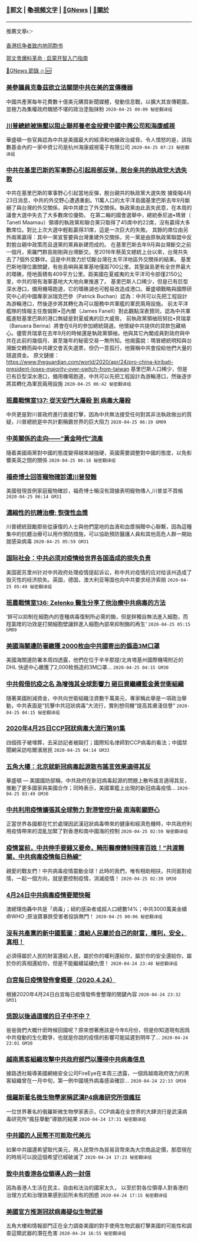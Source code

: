 ###  [:eagle:郭文](https://github.com/ourhimalayas/txt) | [:books:視頻文字](https://github.com/ourhimalayas/txt/blob/master/content/README.md) | [:newspaper:GNews](https://github.com/ourhimalayas/txt/blob/master/content/gnews/README.md) | [:pray:關於](https://github.com/ourhimalayas/home/tree/master/about)
---

推薦文章:point_right:

[香港抗争者致内地同胞书](https://github.com/ourhimalayas/news/blob/master/2019/08/a_letter_from_the_hong_kong_people.md)

[郭文贵爆料革命 · 启蒙开智入门指南](https://github.com/ourhimalayas/txt/issues/1)

[:newspaper:GNews 節錄 :fire: :new:](https://github.com/ourhimalayas/txt/blob/master/content/gnews/README.md) 



### [美參議員克魯茲欲立法關閉中共在美的宣傳機器](/content/gnews/1/README.md)

中國共產黨每年花費數十億美元購買新聞媒體，發動信息戰，以擴大其宣傳範圍，並極力為集權政府醜陋不堪的政治塗脂抹粉  `2020-04-25 09:09 秘密翻译组`

### [川普總統被施壓以阻止聯邦養老金投資中國中興公司和海康威視](/content/gnews/2/README.md)

華盛頓一些官員認為中共是美國最大的經濟和地緣政治威脅。令人憤怒的是，該指數基金內的一家中資公司是杭州海康威視電子有限公司  `2020-04-25 07:23 秘密翻译组`

### [中共在基里巴斯的军事野心引起局部反弹，脱台亲共的执政党大选失败](/content/gnews/3/README.md)

中共在基里巴斯的軍事野心引起當地反彈，脫台親共的執政黨大選失敗
據衛報4月23日消息，中共的外交野心遭遇重創。11萬人口的太平洋島國基里巴斯去年9月斷絕了與台灣的外交關係，與中共建立了外交關係。執政黨由此丟失民意，在本周的議會大選中失去了大多數席位優勢。
在第二輪的國會選舉中，總統泰尼迪•瑪冒（ Taneti Maamau）領導的執政黨和聯合黨只取得了45席中的22席，沒有贏得大多數席位。對比上次大選中輕鬆贏得31席，這是一次巨大的失敗。
其餘的席位由另外兩黨贏得：其中一黨宣誓要與台灣重建外交關係，另一黨是由原執政黨聯盟中反對脫台親中政策而且退黨的黨員新建而成的。
在基里巴斯去年9月與台灣斷交之前一個月，索羅門群島剛剛與台灣斷交。至2016年蔡英文總統上台以來，台灣共失去了7個外交夥伴。這是中共致力於切斷台灣在太平洋地區外交關係的結果。
基里巴斯地理位置關鍵，有些島嶼與美軍基地僅距700公里。其聖誕島更有全世界最大的環礁，陸地面積有409平方公里。距美國在夏威夷的太平洋司令部僅2150公里，中共的現有海軍基地大大地向東推進了。
基里巴斯人口稀少，但是已有巨型深水港口，備用機場跑道，它的環礁湖也可輕易改造成港口。華盛頓戰略與國際研究中心的中國專家派瑞克巴參（Patrick Buchan）認為：中共可以先把工程設計為游輪港口，然後逐步將其轉化為可以服務中共軍艦的軍民兩用設施。
前太平洋艦隊的情報主任詹姆斯•范內爾（James Fanell）對此觀點深表贊同，認為中共軍艦進駐基里巴斯的港口無疑是對夏威夷的巨大威脅。
前執政黨領䄂班努拉•貝瑞拿（Banuera Berina）將會在6月的參加總統競選。他懷疑中共提供的貸款包藏禍心。儘管貝瑞拿在去年9月的時候還是執政黨領䄂，他與其它內閣成員對政府與中共在此前的幾個月、甚至幾年的秘密交易一無所知。他揭露說：瑪冒總統明知與台灣斷交轉而與中共建交會丟失選票，但仍一意孤行，他聲稱中共會投給他們大量的競選資金。
原文鏈接：
https://www.theguardian.com/world/2020/apr/24/pro-china-kiribati-president-loses-majority-over-switch-from-taiwan
基里巴斯人口稀少，但是已有巨型深水港口，備用機場跑道，中共可以先把工程設計為游輪港口，然後逐步將其轉化為軍民兩用設施  `2020-04-25 06:42 秘密翻译组`

### [班農戰情室137: 從天安門大屠殺 到 病毒大屠殺](/content/gnews/4/README.md)

中共更是對川普政府進行直接打擊，因為中共無法接受任何對其非法執政做出的質疑，川普總統是中共計劃稱霸世界的巨大阻力  `2020-04-25 06:19 GM09`

### [中英關係的走向——“黃金時代”流產](/content/gnews/5/README.md)

隨着美國兩黨對中國的態度變得越來越強硬，英國需要調整對中國的態度，以免影響美英之間的關係  `2020-04-25 06:18 秘密翻译组`

### [福奇博士回答寵物確診遭川普發難](/content/gnews/6/README.md)

美國發現首例家庭寵物確診，福奇博士稱沒有證據表明寵物傳人,川普並不買帳  `2020-04-25 06:14 GM31`

### [濃縮性的抗體治療: 恢復性血漿](/content/gnews/7/README.md)

川普總統鼓勵那些從康復的人士與他們當地的血液和血漿捐贈中心聯繫，因為這種集中的抗體治療可以用作預防措施，可以協助預防醫護人員和其他高危人群一開始就感染病毒  `2020-04-25 05:59 GM31`

### [国际社会：中共必须对疫情给世界各国造成的损失负责](/content/gnews/8/README.md)

美国密苏里州针对中共政府处理疫情提起诉讼，称中共对疫情的应对给该州造成了毁灭性的经济损失。英国，德国，澳大利亚等国也向中共要求经济索赔  `2020-04-25 05:49 秘密翻译组`

### [班農戰情室136: Zelenko 醫生分享了他治療中共病毒的方法](/content/gnews/9/README.md)

’鋅可以抑制在細胞內的壹種病毒復制所必需的酶，但是鋅獨自無法進入細胞，而羥氯喹的功效是打開細胞壁讓鋅進入細胞內部來抑制酶的再生‘  `2020-04-25 05:15 GM09`

### [美國海關邊防署繳獲 2000枚由中共國寄出的僞造3M口罩](/content/gnews/10/README.md)

美國海關邊防署本周四透露，他們在位于辛辛那提/北肯塔基州國際機場附近的DHL 快遞中心繳獲了2,000枚僞造的3M口罩...  `2020-04-25 04:15 GM30`

### [中共假借抗疫之名 為增強其全球影響力 砸巨資繼續藍金黃世衛組織](/content/gnews/11/README.md)

隨著美國削減資金，中共向世衛組織注資數千萬美元，專家稱此舉是一項政治舉動，中共表面是“抗擊中共冠狀病毒”大流行，實則想伺機“提高其膚淺信譽“  `2020-04-25 04:15 秘密翻译组`

### [2020年4月25日CCP冠狀病毒大流行第91集](/content/gnews/12/README.md)

四個孩子被埋葬，去采訪記者被毆打；國際知名律師對CCP病毒的看法；中國禁聞網采訪哈爾濱居民  `2020-04-25 04:14 GM33`

### [五角大樓：北京就新冠病毒起源散布謠言效果適得其反](/content/gnews/13/README.md)

華盛頓 — 美國國防部稱，中共政府在新冠病毒起源的問題上散布謠言適得其反，推動了更多國家與美國合作；同時表示，美國軍艦上出現的新冠病毒疫情...  `2020-04-25 03:49 GM30`

### [中共利用疫情擴張其全球勢力 對港管控升級 南海彰顯野心](/content/gnews/14/README.md)

正當世界各國都在忙於處理因武漢冠狀病毒帶來的健康和經濟危機時，中共政府利用疫情帶來的混亂加緊了對香港和南中國海的控制  `2020-04-25 02:59 秘密翻译组`

### [疫情當前，中共伸手要錢又要命，畸形醫療體制殘害百姓！“共渡難關，中共病毒疫情每日熱線”](/content/gnews/15/README.md)

親愛的戰友們！中共病毒疫情震動全球！此時的我們，唯有相助相扶，共同面對疫情，一起一個方向，就是要控制疫情，消滅疫情！  `2020-04-25 02:39 GM30`

### [4月24日中共病毒疫情要聞快報](/content/gnews/16/README.md)

澳總理炮轟中共是「病毒」；紐約感染者或超人口總數14%；中共3000萬美金續命WHO ;原油寶暴跌受害者投訴無門！  `2020-04-25 00:06 秘密翻译组`

### [沒有共產黨的新中國藍圖：還給人民屬於自己的財富，權利，安全，真相！](/content/gnews/17/README.md)

必須得屬於人民的財富還給人民，屬於你的權利還給你，屬於你的安全還給你，屬於你的真相還給你，但是不能繼續延續仇恨！  `2020-04-24 23:48 秘密翻译组`

### [白宮每日疫情發佈會概要（2020.4.24）](/content/gnews/18/README.md)

根據2020年4月24日白宮每日疫情發佈會整理的關鍵內容  `2020-04-24 23:32 GM31`

### [恁說以後過這樣的日子中不中？](/content/gnews/19/README.md)

爸爸我們大概什麽時候回國呢？原來想著應該是今年6月份，但是你知道現有因爲中共發動的生化戰爭，也就是你說的疫情的影響可能延遲到明年了...  `2020-04-24 23:01 GM30`

### [越南黑客組織攻擊中共政府部門以獲得中共病毒信息](/content/gnews/20/README.md)

據路透社報導美國網絡安全公司FireEye在本周三透露，一個爲越南政府效力的黑客組織曾在一月中旬，第一例中國境外病毒感染確診...  `2020-04-24 22:33 GM30`

### [俄羅斯著名微生物學家稱武漢P4病毒研究所很瘋狂](/content/gnews/21/README.md)

一位世界著名的俄羅斯微生物學家表示，CCP病毒在全世界的大肆流行是武漢病毒研究所“瘋狂舉動”導致的結果  `2020-04-24 17:31 秘密翻译组`

### [中共國的人民幣不可能取代美元](/content/gnews/22/README.md)

如果中共國還希望取代美元，用人民幣作為貿易貨幣來為大宗商品定價，那麼現在的時局可以說這個希望已經破滅了  `2020-04-24 17:23 秘密翻译组`

### [致中共香港各位領導人的一封信](/content/gnews/23/README.md)

因為香港人生活在民主，自由和法治的國家太久， 以至於對各位領導人對香港的治理方式和治理效果感到前所未有的困惑  `2020-04-24 17:15 秘密翻译组`

### [美國官方推測冠狀病毒疑似生物武器](/content/gnews/24/README.md)

五角大樓和情報部門正在全力調查美國的對手使用生物武器打擊美國的可能性和調查這類武器的潛在危害  `2020-04-24 16:55 秘密翻译组`

